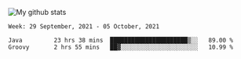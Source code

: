 ![My github stats](https://github-readme-stats.vercel.app/api?username=romvoid95&theme=gruvbox&include_all_commits=true&show_icons=true")

<!--START_SECTION:waka-->
```text
Week: 29 September, 2021 - 05 October, 2021

Java         23 hrs 38 mins  ██████████████████████▒░░   89.00 % 
Groovy       2 hrs 55 mins   ██▓░░░░░░░░░░░░░░░░░░░░░░   10.99 % 
```
<!--END_SECTION:waka-->
